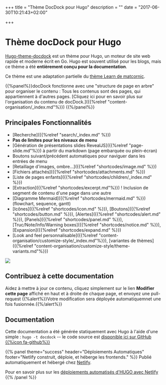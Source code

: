 +++
title = "Thème DocDock pour Hugo"
description = ""
date = "2017-06-30T10:21:43+02:00"

+++

# Thème docDock pour Hugo

[Hugo-theme-docdock](https://github.com/vjeantet/hugo-theme-docdock) est un thème pour Hugo, un moteur de site web rapide et moderne écrit en Go. Hugo est souvent utilisé pour les blogs, mais ce thème a été **entièrement conçu pour la documentation**.

Ce thème est une adaptation partielle du [thème Learn de matcornic](https://github.com/matcornic/hugo-theme-learn).

{{%panel%}}docDock fonctionne avec une "structure de page en arbre" pour organiser le contenu : Tous les contenus sont des pages, qui appartiennent à d'autres pages. 
[Cliquez ici pour en savoir plus sur l'organisation du contenu de docDock.]({{%relref "content-organisation/_index.md"%}}) {{%/panel%}}


## Principales Fonctionnalités

* [Recherche]({{%relref "search/_index.md" %}})
* **Pas de limites pour les niveaux de menu**
* [Génération de présentations slides RevealJS]({{%relref "page-slide.md"%}}) à partir du markdown (page embarquée ou plein-écran)
* Boutons suivant/précédent automatiques pour naviguer dans les entrées de menu
* [Retaillage d'images, ombre...]({{%relref "shortcodes/image.md" %}})
* [Fichiers attachés]({{%relref "shortcodes/attachments.md" %}})
* [Liste de pages enfants]({{%relref "shortcodes/children/_index.md" %}})
* [Extraction]({{%relref "shortcodes/excerpt.md"%}}) ! Inclusion de segment de contenu d'une page dans une autre
* [Diagramme Mermaid]({{%relref "shortcodes/mermaid.md" %}}) (flowchart, sequence, gantt)
* [Icônes]({{%relref "shortcodes/icon.md" %}}), [Boutons]({{%relref "shortcodes/button.md" %}}), [Alertes]({{%relref "shortcodes/alert.md" %}}), [Panels]({{%relref "shortcodes/panel.md" %}}), [Truc/Note/Info/Warning boxes]({{%relref "shortcodes/notice.md" %}}), [Expansion]({{%relref "shortcodes/expand.md" %}})
* [Look and feel personnalisable]({{%relref "content-organisation/customize-style/_index.md"%}}), [variantes de thèmes]({{%relref "content-organisation/customize-style/theme-variants.md"%}})




![](https://raw.githubusercontent.com/vjeantet/hugo-theme-docdock/master/images/tn.png?width=33pc&classes=border,shadow)

## Contribuez à cette documentation
Aidez à mettre à jour ce contenu, cliquez simplement sur le lien  **Modifier cette page** affiché en haut et à droite de chaque page, et envoyez une pull-request 
{{%alert%}}Votre modification sera déployée automatiquemnet une fois fusionnée.{{%/alert%}}


## Documentation
Cette documentation a été générée statiquement avec Hugo à l'aide d'une simple : `hugo -t docdock` -- le code source est  [disponible ici sur GitHub {{%icon fa-github%}}](https://github.com/vjeantet/hugo-theme-docDock)

{{% panel theme="success" header="Déploiements Automatiques" footer="Netlify construit, déploie, et héberge les  frontends." %}}
Publié automatiquement et hébergé chez [Netlify](https://www.netlify.com/).

Pour en savoir plus sur les [déploiements automatisés d'HUGO avec Netlify](https://www.netlify.com/blog/2015/07/30/hosting-hugo-on-netlifyinsanely-fast-deploys/)
{{% /panel %}}



